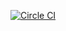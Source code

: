 [![Circle CI](https://circleci.com/gh/driftyco/ionic.svg?style=svg)](https://circleci.com/gh/driftyco/ionic)